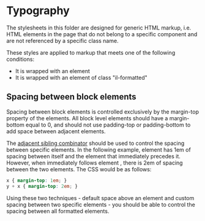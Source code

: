 # Typography

The stylesheets in this folder are designed for generic HTML markup, i.e. HTML elements in the page that do not belong to a specific component and are not referenced by a specific class name.

These styles are applied to markup that meets one of the following conditions:

* It is wrapped with an <il-page> element
* It is wrapped with an element of class "il-formatted"

## Spacing between block elements

Spacing between block elements is controlled exclusively by the margin-top property of the elements. All block level elements should have a margin-bottom equal to 0, and should not use padding-top or padding-bottom to add space between adjacent elements. 

The [adjacent sibling combinator](https://developer.mozilla.org/en-US/docs/Web/CSS/Adjacent_sibling_combinator) should be used to control the spacing between specific elements. In the following example, element <x> has 1em of spacing between itself and the element that immediately precedes it. However, when <x> immediately follows element <y>, there is 2em of spacing between the two elements. The CSS would be as follows:

````css
x { margin-top: 1em; }
y + x { margin-top: 2em; }
````

Using these two techniques - default space above an element and custom spacing between two specific elements - you should be able to control the spacing between all formatted elements.
